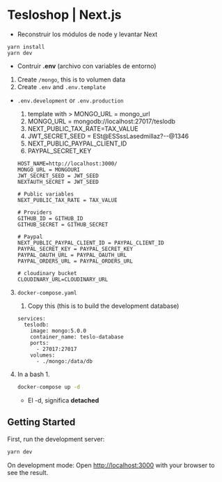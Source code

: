 # Tesloshop | Next.js

* Reconstruir los módulos de node y levantar Next
```
yarn install
yarn dev
```

* Contruir __.env__ (archivo con variables de entorno)

1. Create `/mongo`, this is to volumen data
2. Create `.env` and `.env.template`
  * `.env.development` or `.env.production`
    1. template with > MONGO_URL = mongo_url
    2. MONGO_URL = mongodb://localhost:27017/teslodb
    3. NEXT_PUBLIC_TAX_RATE=TAX_VALUE
    4. JWT_SECRET_SEED = ESt@ESSssLasedmillaz?--@1346
    5. NEXT_PUBLIC_PAYPAL_CLIENT_ID
    6. PAYPAL_SECRET_KEY


    ```env
    HOST_NAME=http://localhost:3000/
    MONGO_URL = MONGOURI
    JWT_SECRET_SEED = JWT_SEED
    NEXTAUTH_SECRET = JWT_SEED

    # Public variables
    NEXT_PUBLIC_TAX_RATE = TAX_VALUE

    # Providers
    GITHUB_ID = GITHUB_ID
    GITHUB_SECRET = GITHUB_SECRET

    # Paypal
    NEXT_PUBLIC_PAYPAL_CLIENT_ID = PAYPAL_CLIENT_ID 
    PAYPAL_SECRET_KEY = PAYPAL_SECRET_KEY
    PAYPAL_OAUTH_URL = PAYPAL_OAUTH_URL
    PAYPAL_ORDERS_URL = PAYPAL_ORDERS_URL

    # cloudinary bucket
    CLOUDINARY_URL=CLOUDINARY_URL
    ```
3. `docker-compose.yaml`
    1. Copy this (this is to build the development database)
    
    ```docker
    services:
      teslodb:
        image: mongo:5.0.0
        container_name: teslo-database
        ports:
          - 27017:27017
        volumes:
          - ./mongo:/data/db
    ```
    
4. In a bash
    1. 
    
    ```bash
    docker-compose up -d
    ```
    * El -d, significa __detached__
## Getting Started

First, run the development server:

```bash
yarn dev
```

On development mode:
Open [http://localhost:3000](http://localhost:3000) with your browser to see the result.

